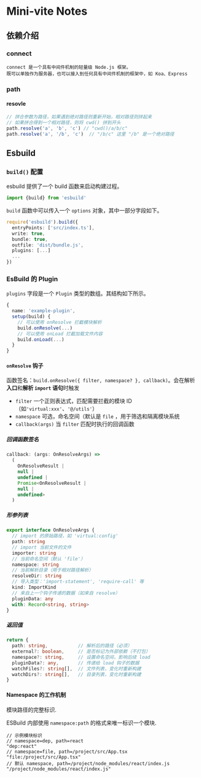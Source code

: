 # Mini-vite Notes

## 依赖介绍

### connect 

```
connect 是一个具有中间件机制的轻量级 Node.js 框架。
既可以单独作为服务器，也可以接入到任何具有中间件机制的框架中，如 Koa、Express
```

### path

#### resovle

```js
// 拼合参数为路径，如果遇到绝对路径则重新开始，相对路径则拼起来
// 如果拼合得到一个相对路径，则将 cwd() 拼到开头
path.resolve('a', 'b', 'c') // "cwd()/a/b/c"
path.resolve('a', '/b', 'c')  // "/b/c" 这里 "/b" 是一个绝对路径
```


## Esbuild

### `build()` 配置

esbuild 提供了一个 build 函数来启动构建过程。

```ts
import {build} from 'esbuild'
```

`build` 函数中可以传入一个 `options` 对象，其中一部分字段如下。

```ts
require('esbuild').build({
  entryPoints: ['src/index.ts'],
  write: true,
  bundle: true,
  outfile: 'dist/bundle.js',
  plugins: [...]
  ...
})
```

### EsBuild 的 Plugin 

`plugins` 字段是一个 `Plugin` 类型的数组。其结构如下所示。

```ts
{
  name: 'example-plugin',
  setup(build) {
    // 可以使用 onResolve 拦截模块解析
    build.onResolve(...)
    // 可以使用 onLoad 拦截加载文件内容
    build.onLoad(...)
  }
}
```

#### `onResolve` 钩子

函数签名：`build.onResolve({ filter, namespace? }, callback)`。会在解析**入口**和**解析 `import` 语句**时触发

- `filter` 一个正则表达式，匹配需要拦截的模块 ID（如`'virtual:xxx'`、`'@/utils'`）
- `namespace` 可选，命名空间（默认是 `file` ，用于筛选和隔离模块系统
- `callback(args)` 当 `filter` 匹配时执行的回调函数

##### 回调函数签名

```ts
callback: (args: OnResolveArgs) => 
  (
    OnResolveResult | 
    null | 
    undefined | 
    Promise<OnResolveResult | 
    null | 
    undefined>
  )
```

##### 形参列表

```ts
export interface OnResolveArgs {
  // import 的原始路径，如 'virtual:config'
  path: string
  // import 当前文件的文件
  importer: string
  // 当前命名空间（默认 'file'）
  namespace: string
  // 当前解析目录（用于相对路径解析）
  resolveDir: string
  // 导入类型：'import-statement', 'require-call' 等
  kind: ImportKind
  // 来自上一个钩子传递的数据（如来自 resolve）
  pluginData: any
  with: Record<string, string>
}
```

##### 返回值

```ts
return {
  path: string,           // 解析后的路径（必须）
  external?: boolean,     // 是否标记为外部依赖（不打包）
  namespace?: string,     // 设置命名空间，影响后续 load
  pluginData?: any,       // 传递给 load 钩子的数据
  watchFiles?: string[],  // 文件列表，变化时重新构建
  watchDirs?: string[],   // 目录列表，变化时重新构建
}
```

#### Namespace 的工作机制

模块路径的完整标识.

ESBuild 内部使用 `namespace:path` 的格式来唯一标识一个模块.

```jsonc
// 示例模块标识
// namespace=dep, path=react
"dep:react"                           
// namespace=file, path=/project/src/App.tsx
"file:/project/src/App.tsx"          
// 默认 namespace, path=/project/node_modules/react/index.js
"/project/node_modules/react/index.js" 
```

